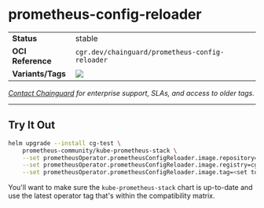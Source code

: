 <!--monopod:start-->
# prometheus-config-reloader
| | |
| - | - |
| **Status** | stable |
| **OCI Reference** | `cgr.dev/chainguard/prometheus-config-reloader` |
| **Variants/Tags** | ![](https://storage.googleapis.com/chainguard-images-build-outputs/summary/prometheus-config-reloader.svg) |

*[Contact Chainguard](https://www.chainguard.dev/chainguard-images) for enterprise support, SLAs, and access to older tags.*

---
<!--monopod:end-->

## Try It Out

```sh
helm upgrade --install cg-test \
    prometheus-community/kube-prometheus-stack \
    --set prometheusOperator.prometheusConfigReloader.image.repository=chainguard/prometheus-config-reloader \
    --set prometheusOperator.prometheusConfigReloader.image.registry=cgr.dev \
    --set prometheusOperator.prometheusConfigReloader.image.tag=<set to the latest chainguard tag>
```

You'll want to make sure the `kube-prometheus-stack` chart is up-to-date and use the latest operator tag that's within the compatibility matrix.
